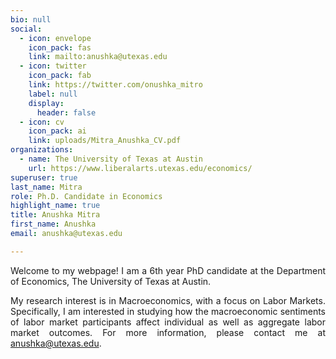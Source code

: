 ```yaml
---
bio: null
social:
  - icon: envelope
    icon_pack: fas
    link: mailto:anushka@utexas.edu
  - icon: twitter
    icon_pack: fab
    link: https://twitter.com/onushka_mitro
    label: null
    display:
      header: false
  - icon: cv
    icon_pack: ai
    link: uploads/Mitra_Anushka_CV.pdf
organizations:
  - name: The University of Texas at Austin
    url: https://www.liberalarts.utexas.edu/economics/
superuser: true
last_name: Mitra
role: Ph.D. Candidate in Economics
highlight_name: true
title: Anushka Mitra
first_name: Anushka
email: anushka@utexas.edu

---
```


<p style="font:Default;text-align: justify;">Welcome to my webpage! I am a 6th year PhD candidate at the Department of Economics, The University of Texas at Austin.</p>

<p style="text-align: justify;">My research interest is in Macroeconomics, with a focus on Labor Markets. Specifically, I am interested in studying how the macroeconomic sentiments of labor market participants affect individual as well as aggregate labor market outcomes. For more information, please contact me at <a href="anushka@utexas.edu">anushka@utexas.edu</a>.</p>



  

  




